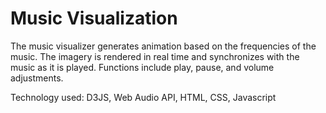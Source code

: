 # Music Visualization

The music visualizer generates animation based on the frequencies of the music. The imagery is rendered in real time and synchronizes with the music as it is played.
Functions include play, pause, and volume adjustments.

Technology used: D3JS, Web Audio API, HTML, CSS, Javascript
